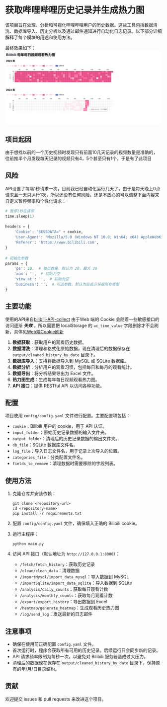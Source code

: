 # 获取哔哩哔哩历史记录并生成热力图

该项目旨在处理、分析和可视化哔哩哔哩用户的历史数据。这些工具包括数据清洗、数据库导入、历史分析以及通过邮件通知进行自动化日志记录。以下部分详细解释了每个模块的用途和使用方法。

最终效果如下：
<img src="heatmap.png"/>

## 项目起因
由于想找以前的一个历史视频时发现只有前面10几天记录的视频数量是准确的，往前推半个月发现每天记录的视频只有4，5个甚至只有1个，于是有了此项目

## 风险
API设置了每隔1秒请求一次，目前我已经自动化运行几天了，由于是每天晚上0点请求且一天只运行1次，所以还没有任何风险，还是不放心的可以调整下面内容来自定义暂停频率和个性化请求：
```python
# 暂停1秒在请求
time.sleep(1)

headers = {
    'Cookie': "SESSDATA=" + cookie,
    'User-Agent': 'Mozilla/5.0 (Windows NT 10.0; Win64; x64) AppleWebKit/537.36 (KHTML, like Gecko) Chrome/85.0.4183.121 Safari/537.36',
    'Referer': 'https://www.bilibili.com',
}

# 初始化参数
params = {
    'ps': 30,  # 每页数量，默认为 20，最大 30
    'max': '',  # 初始为空
    'view_at': '',  # 初始为空
    'business': '',  # 可选参数，默认为空表示获取所有类型
}
```

## 主要功能
使用的API来自[bilibili-API-collect](https://github.com/SocialSisterYi/bilibili-API-collect)
由于Web 端的 Cookie 会随着一些敏感接口的访问逐渐 ***失效*** ，所以需要把 localStorage 的 `ac_time_value` 字段删除才不会刷新，具体见[Web端Cookie刷新](https://socialsisteryi.github.io/bilibili-API-collect/docs/login/cookie_refresh.html)
1. **数据获取**：获取用户的观看历史数据。
2. **数据清洗**：清理和格式化原始数据，现在清理后的数据保存在 `output/cleaned_history_by_date` 目录下。
3. **数据库导入**：支持将数据导入到 MySQL 或 SQLite 数据库。
4. **数据分析**：分析用户的观看习惯，包括每日和每月的观看统计。
5. **数据导出**：将分析结果导出为 Excel 文件。
6. **热力图生成**：生成每年每日视频观看热力图。
7. **API 接口**：提供 RESTful API 以访问各种功能。

## 配置

项目使用 `config/config.yaml` 文件进行配置。主要配置项包括：

- `cookie`：Bilibili 用户的 cookie，用于 API 认证。
- `input_folder`：原始历史记录数据的输入文件夹。
- `output_folder`：清理后的历史记录数据的输出文件夹。
- `db_file`：SQLite 数据库文件名。
- `log_file`：导入日志文件名，用于记录上次导入的位置。
- `categories_file`：分类配置文件名。
- `fields_to_remove`：清理数据时需要移除的字段列表。

## 使用方法

1. 克隆仓库并安装依赖：
   ```
   git clone <repository-url>
   cd <repository-name>
   pip install -r requirements.txt
   ```

2. 配置 `config/config.yaml` 文件，确保填入正确的 Bilibili cookie。

3. 运行主程序：
   ```
   python main.py
   ```

4. 访问 API 接口（默认地址为 `http://127.0.0.1:8000`）：
   - `/fetch/fetch_history`：获取历史记录
   - `/clean/clean_data`：清理数据
   - `/importMysql/import_data_mysql`：导入数据到 MySQL
   - `/importSqlite/import_data_sqlite`：导入数据到 SQLite
   - `/analysis/daily_counts`：获取每日观看计数
   - `/analysis/monthly_counts`：获取每月观看计数
   - `/export/export_history`：导出数据到 Excel
   - `/heatmap/generate_heatmap`：生成观看历史热力图
   - `/log/send_log`：发送最新的日志邮件

## 注意事项

- 确保在使用前正确配置 `config.yaml` 文件。
- 首次运行时，程序会获取所有可用的历史记录。后续运行只会同步新的记录。
- API 请求频率限制为每秒一次，以避免对 Bilibili 服务器造成过大压力。
- 清理后的数据现在保存在 `output/cleaned_history_by_date` 目录下，保持原有的年/月/日目录结构。

## 贡献

欢迎提交 issues 和 pull requests 来改进这个项目。
